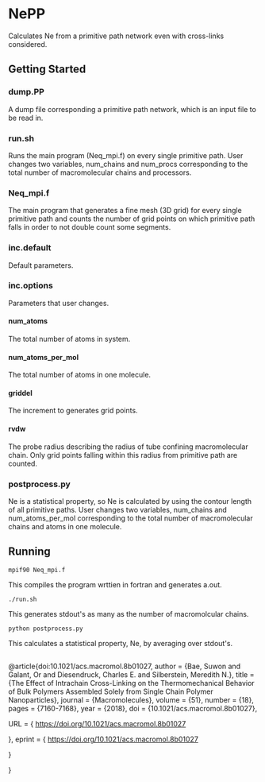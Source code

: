 # NePP

Calculates Ne from a primitive path network even with cross-links considered.

## Getting Started

### dump.PP
A dump file corresponding a primitive path network, which is an input file to be read in.

### run.sh
Runs the main program (Neq_mpi.f) on every single primitive path.
User changes two variables, num_chains and num_procs corresponding to the total number of macromolecular chains and processors.

### Neq_mpi.f
The main program that generates a fine mesh (3D grid) for every single primitive path and counts the number of grid points on which primitive path falls in order to not double count some segments.

### inc.default
Default parameters.

### inc.options
Parameters that user changes.

#### num_atoms
The total number of atoms in system.

#### num_atoms_per_mol
The total number of atoms in one molecule.

#### griddel
The increment to generates grid points.

#### rvdw
The probe radius describing the radius of tube confining macromolecular chain. Only grid points falling within this radius from primitive path are counted.

### postprocess.py
Ne is a statistical property, so Ne is calculated by using the contour length of all primitive paths.
User changes two variables, num_chains and num_atoms_per_mol corresponding to the total number of macromolecular chains and atoms in one molecule.

## Running
```
mpif90 Neq_mpi.f
```
This compiles the program wrttien in fortran and generates a.out.

```
./run.sh
```
This generates stdout's as many as the number of macromolcular chains.

```
python postprocess.py
```
This calculates a statistical property, Ne, by averaging over stdout's.

##
@article{doi:10.1021/acs.macromol.8b01027,
author = {Bae, Suwon and Galant, Or and Diesendruck, Charles E. and Silberstein, Meredith N.},
title = {The Effect of Intrachain Cross-Linking on the Thermomechanical Behavior of Bulk Polymers Assembled Solely from Single Chain Polymer Nanoparticles},
journal = {Macromolecules},
volume = {51},
number = {18},
pages = {7160-7168},
year = {2018},
doi = {10.1021/acs.macromol.8b01027},

URL = { 
        https://doi.org/10.1021/acs.macromol.8b01027
    
},
eprint = { 
        https://doi.org/10.1021/acs.macromol.8b01027
    
}

}
